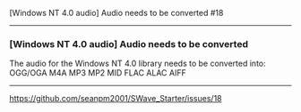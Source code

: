 [Windows NT 4.0 audio] Audio needs to be converted #18

***

### [Windows NT 4.0 audio] Audio needs to be converted

The audio for the Windows NT 4.0 library needs to be converted into:
OGG/OGA
M4A
MP3
MP2
MID
FLAC
ALAC
AIFF

***

https://github.com/seanpm2001/SWave_Starter/issues/18

